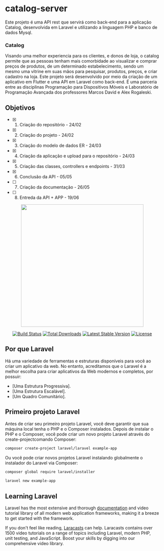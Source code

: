 # catalog-server 
Este projeto é uma API rest que servirá como back-end para a aplicação Catalog, desenvolvida em Laravel e utilizando a linguagem PHP e banco de dados Mysql.

### Catalog

Visando uma melhor experiencia para os clientes, e donos de loja, o catalog permite que as pessoas tenham mais comorbidade ao visualizar e comprar preços de produtos, de um determinado estabelecimento, sendo um mesmo uma vitrine em suas mãos para pesquisar, produtos, preços, e criar cadastro na loja. Este projeto será desenvolvido por meio da criação de um aplicativo em Flutter e uma API em Laravel como back-end. É uma parceria entre as disciplinas Programação para Dispositivos Móveis e Laboratório de Programação Avançada dos professores Marcos David e Alex Rogaleski.

## Objetivos
- [x] 1. Criação do repositório - 24/02
- [x] 2. Criação do projeto - 24/02
- [x] 3. Criação do modelo de dados ER - 24/03
- [x] 4. Criação da aplicação e upload para o repositório - 24/03
- [x] 5. Criação das classes, controllers e endpoints - 31/03
- [x] 6. Conclusão da API - 05/05
- [ ] 7. Criação da documentação - 26/05
- [ ] 8. Entreda da API + APP - 19/06

<p align="center"><a href="https://laravel.com" target="_blank"><img src="https://raw.githubusercontent.com/laravel/art/master/logo-lockup/5%20SVG/2%20CMYK/1%20Full%20Color/laravel-logolockup-cmyk-red.svg" width="400"></a></p>

<p align="center">
<a href="https://travis-ci.org/laravel/framework"><img src="https://travis-ci.org/laravel/framework.svg" alt="Build Status"></a>
<a href="https://packagist.org/packages/laravel/framework"><img src="https://img.shields.io/packagist/dt/laravel/framework" alt="Total Downloads"></a>
<a href="https://packagist.org/packages/laravel/framework"><img src="https://img.shields.io/packagist/v/laravel/framework" alt="Latest Stable Version"></a>
<a href="https://packagist.org/packages/laravel/framework"><img src="https://img.shields.io/packagist/l/laravel/framework" alt="License"></a>
</p>  

## Por que Laravel  

Há uma variedade de ferramentas e estruturas disponíveis para você ao criar um aplicativo da web. No entanto, acreditamos que o Laravel é a melhor escolha para criar aplicativos da Web modernos e completos, por possuir:  

- [Uma Estrutura Progressiva]. 
- [Uma Estrutura Escalável]. 
- [Um Quadro Comunitário].

## Primeiro projeto Laravel 

Antes de criar seu primeiro projeto Laravel, você deve garantir que sua máquina local tenha o PHP e o Composer instalados.
Depois de instalar o PHP e o Composer, você pode criar um novo projeto Laravel através do create-projectcomando Composer: 

```bash
composer create-project laravel/laravel example-app
```
Ou você pode criar novos projetos Laravel instalando globalmente o instalador do Laravel via Composer: 

```bash
composer global require laravel/installer
 
laravel new example-app
``` 
## Learning Laravel

Laravel has the most extensive and thorough [documentation](https://laravel.com/docs) and video tutorial library of all modern web application frameworks, making it a breeze to get started with the framework.

If you don't feel like reading, [Laracasts](https://laracasts.com) can help. Laracasts contains over 1500 video tutorials on a range of topics including Laravel, modern PHP, unit testing, and JavaScript. Boost your skills by digging into our comprehensive video library. 


